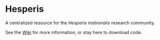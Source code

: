 # Hesperis

A centralized resource for the *Hesperis matronalis* research community.

See the [Wiki](https://github.com/joannarifkin/Hesperis_Hub/wiki) for more information, or stay here to download code. 
